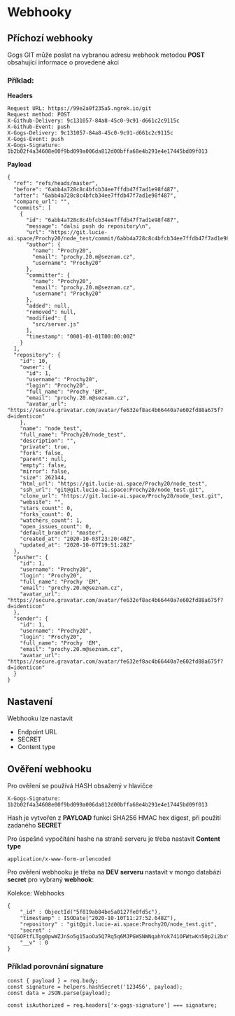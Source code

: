 # Webhooky
## Příchozí webhooky

Gogs GIT může poslat na vybranou adresu webhook metodou **POST** obsahující informace o provedené akci

### Příklad:

**Headers**
```
Request URL: https://99e2a0f235a5.ngrok.io/git
Request method: POST
X-Github-Delivery: 9c131057-84a8-45c0-9c91-d661c2c9115c
X-Github-Event: push
X-Gogs-Delivery: 9c131057-84a8-45c0-9c91-d661c2c9115c
X-Gogs-Event: push
X-Gogs-Signature: 1b2b02f4a34608e00f9bd099a006da812d00bffa68e4b291e4e17445bd09f013
```
**Payload**
```
{
  "ref": "refs/heads/master",
  "before": "6abb4a728c8c4bfcb34ee7ffdb47f7ad1e98f487",
  "after": "6abb4a728c8c4bfcb34ee7ffdb47f7ad1e98f487",
  "compare_url": "",
  "commits": [
    {
      "id": "6abb4a728c8c4bfcb34ee7ffdb47f7ad1e98f487",
      "message": "dalsi push do repository\n",
      "url": "https://git.lucie-ai.space/Prochy20/node_test/commit/6abb4a728c8c4bfcb34ee7ffdb47f7ad1e98f487",
      "author": {
        "name": "Prochy20",
        "email": "prochy.20.m@seznam.cz",
        "username": "Prochy20"
      },
      "committer": {
        "name": "Prochy20",
        "email": "prochy.20.m@seznam.cz",
        "username": "Prochy20"
      },
      "added": null,
      "removed": null,
      "modified": [
        "src/server.js"
      ],
      "timestamp": "0001-01-01T00:00:00Z"
    }
  ],
  "repository": {
    "id": 10,
    "owner": {
      "id": 1,
      "username": "Prochy20",
      "login": "Prochy20",
      "full_name": "Prochy 'EM",
      "email": "prochy.20.m@seznam.cz",
      "avatar_url": "https://secure.gravatar.com/avatar/fe632ef8ac4b66440a7e602fd88a675f?d=identicon"
    },
    "name": "node_test",
    "full_name": "Prochy20/node_test",
    "description": "",
    "private": true,
    "fork": false,
    "parent": null,
    "empty": false,
    "mirror": false,
    "size": 262144,
    "html_url": "https://git.lucie-ai.space/Prochy20/node_test",
    "ssh_url": "git@git.lucie-ai.space:Prochy20/node_test.git",
    "clone_url": "https://git.lucie-ai.space/Prochy20/node_test.git",
    "website": "",
    "stars_count": 0,
    "forks_count": 0,
    "watchers_count": 1,
    "open_issues_count": 0,
    "default_branch": "master",
    "created_at": "2020-10-03T23:20:40Z",
    "updated_at": "2020-10-07T19:51:28Z"
  },
  "pusher": {
    "id": 1,
    "username": "Prochy20",
    "login": "Prochy20",
    "full_name": "Prochy 'EM",
    "email": "prochy.20.m@seznam.cz",
    "avatar_url": "https://secure.gravatar.com/avatar/fe632ef8ac4b66440a7e602fd88a675f?d=identicon"
  },
  "sender": {
    "id": 1,
    "username": "Prochy20",
    "login": "Prochy20",
    "full_name": "Prochy 'EM",
    "email": "prochy.20.m@seznam.cz",
    "avatar_url": "https://secure.gravatar.com/avatar/fe632ef8ac4b66440a7e602fd88a675f?d=identicon"
  }
}
```

## Nastavení

Webhooku lze nastavit 
* Endpoint URL
* SECRET
* Content type


## Ověření webhooku

Pro ověření se používá HASH obsažený v hlavičce 

```
X-Gogs-Signature: 1b2b02f4a34608e00f9bd099a006da812d00bffa68e4b291e4e17445bd09f013
```

Hash je vytvořen z **PAYLOAD** funkcí SHA256 HMAC hex digest, při použití zadaného **SECRET**

Pro úspešné vypočítání hashe na straně serveru je třeba nastavit **Content type**
```
application/x-www-form-urlencoded
```

Pro ověření webhooku je třeba na **DEV serveru** nastavit v mongo databázi **secret** pro vybraný **webhook**:

Kolekce: Webhooks

```
{
    "_id" : ObjectId("5f819ab84be5a0127fe0fd5c"),
    "timestamp" : ISODate("2020-10-10T11:27:52.648Z"),
    "repository" : "git@git.lucie-ai.space:Prochy20/node_test.git",
    "secret" : "QIGOFtfLTgg0pwWZJnSo5g15aoOa5Q7Rq5q6MJPGWSNWNqahYok741OFWtwKn50p2i2bxY5PJVgMVHB84y35h43LHldvXyeVRXPcRwHlnDR5jtn2xeviU9ZW",
    "__v" : 0
}

```

### Příklad porovnání signature

```
const { payload } = req.body;
const signature = helpers.hashSecret('123456', payload);
const data = JSON.parse(payload);

const isAuthorized = req.headers['x-gogs-signature'] === signature;
```